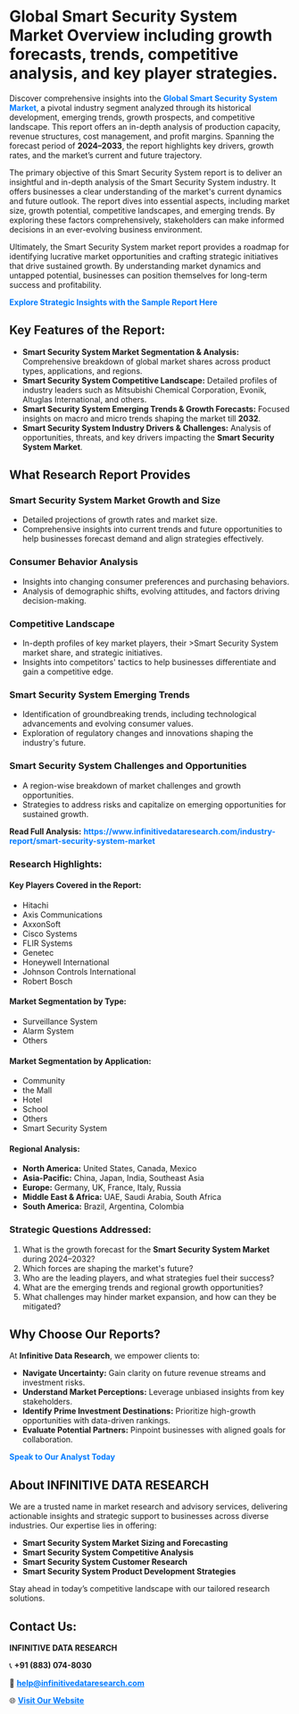 <h1>Global Smart Security System Market Overview including growth forecasts, trends, competitive analysis, and key player strategies.</h1>
<p>
Discover comprehensive insights into the 
<a href="https://www.infinitivedataresearch.com/industry-report/smart-security-system-market" rel="dofollow" style="color: #007BFF; text-decoration: none;"><strong>Global Smart Security System Market</strong></a>, a pivotal industry segment analyzed through its historical development, emerging trends, growth prospects, and competitive landscape. This report offers an in-depth analysis of production capacity, revenue structures, cost management, and profit margins. Spanning the forecast period of <strong>2024–2033</strong>, the report highlights key drivers, growth rates, and the market’s current and future trajectory.
</p>
<p>
The primary objective of this Smart Security System report is to deliver an insightful and in-depth analysis of the Smart Security System industry. It offers businesses a clear understanding of the market's current dynamics and future outlook. The report dives into essential aspects, including market size, growth potential, competitive landscapes, and emerging trends. By exploring these factors comprehensively, stakeholders can make informed decisions in an ever-evolving business environment.
</p>
<p>
Ultimately, the Smart Security System market report provides a roadmap for identifying lucrative market opportunities and crafting strategic initiatives that drive sustained growth. By understanding market dynamics and untapped potential, businesses can position themselves for long-term success and profitability.
</p>
<p>
<a href="https://www.infinitivedataresearch.com/request-sample/reportId=103269" style="color: #007BFF; text-decoration: none;"><strong>Explore Strategic Insights with the Sample Report Here</strong></a>
</p>

<h2>Key Features of the Report:</h2>
<ul>
<li><strong>Smart Security System Market Segmentation & Analysis:</strong> Comprehensive breakdown of global market shares across product types, applications, and regions.</li>
<li><strong>Smart Security System Competitive Landscape:</strong> Detailed profiles of industry leaders such as Mitsubishi Chemical Corporation, Evonik, Altuglas International, and others.</li>
<li><strong>Smart Security System Emerging Trends & Growth Forecasts:</strong> Focused insights on macro and micro trends shaping the market till <strong>2032</strong>.</li>
<li><strong>Smart Security System Industry Drivers & Challenges:</strong> Analysis of opportunities, threats, and key drivers impacting the <strong>Smart Security System Market</strong>.</li>
</ul>

<h2>What Research Report Provides</h2>
<h3>Smart Security System Market Growth and Size</h3>
<ul>
<li>Detailed projections of growth rates and market size.</li>
<li>Comprehensive insights into current trends and future opportunities to help businesses forecast demand and align strategies effectively.</li>
</ul>

<h3>Consumer Behavior Analysis</h3>
<ul>
<li>Insights into changing consumer preferences and purchasing behaviors.</li>
<li>Analysis of demographic shifts, evolving attitudes, and factors driving decision-making.</li>
</ul>

<h3>Competitive Landscape</h3>
<ul>
<li>In-depth profiles of key market players, their >Smart Security System market share, and strategic initiatives.</li>
<li>Insights into competitors' tactics to help businesses differentiate and gain a competitive edge.</li>
</ul>

<h3>Smart Security System Emerging Trends</h3>
<ul>
<li>Identification of groundbreaking trends, including technological advancements and evolving consumer values.</li>
<li>Exploration of regulatory changes and innovations shaping the industry's future.</li>
</ul>

<h3>Smart Security System Challenges and Opportunities</h3>
<ul>
<li>A region-wise breakdown of market challenges and growth opportunities.</li>
<li>Strategies to address risks and capitalize on emerging opportunities for sustained growth.</li>
</ul>
<p><strong>Read Full Analysis:</strong> <a href="https://www.infinitivedataresearch.com/industry-report/smart-security-system-market" rel="dofollow" style="color: #007BFF; text-decoration: none;"><strong>https://www.infinitivedataresearch.com/industry-report/smart-security-system-market</strong></a></p>
<h3>Research Highlights:</h3>
<h4>Key Players Covered in the Report:</h4>
<ul><li>Hitachi</li><li>Axis Communications</li><li>AxxonSoft</li><li>Cisco Systems</li><li>FLIR Systems</li><li>Genetec</li><li>Honeywell International</li><li>Johnson Controls International</li><li>Robert Bosch</li></ul>
<h4>Market Segmentation by Type:</h4>
<ul><li>Surveillance System</li><li>Alarm System</li><li>Others</li></ul>
<h4>Market Segmentation by Application:</h4>
<ul><li>Community</li><li>the Mall</li><li>Hotel</li><li>School</li><li>Others</li><li>Smart Security System</li></ul>

<h4>Regional Analysis:</h4>
<ul>
<li><strong>North America:</strong> United States, Canada, Mexico</li>
<li><strong>Asia-Pacific:</strong> China, Japan, India, Southeast Asia</li>
<li><strong>Europe:</strong> Germany, UK, France, Italy, Russia</li>
<li><strong>Middle East & Africa:</strong> UAE, Saudi Arabia, South Africa</li>
<li><strong>South America:</strong> Brazil, Argentina, Colombia</li>
</ul>

<h3>Strategic Questions Addressed:</h3>
<ol>
<li>What is the growth forecast for the <strong>Smart Security System Market</strong> during 2024–2032?</li>
<li>Which forces are shaping the market's future?</li>
<li>Who are the leading players, and what strategies fuel their success?</li>
<li>What are the emerging trends and regional growth opportunities?</li>
<li>What challenges may hinder market expansion, and how can they be mitigated?</li>
</ol>

<h2>Why Choose Our Reports?</h2>
<p>At <strong>Infinitive Data Research</strong>, we empower clients to:</p>
<ul>
<li><strong>Navigate Uncertainty:</strong> Gain clarity on future revenue streams and investment risks.</li>
<li><strong>Understand Market Perceptions:</strong> Leverage unbiased insights from key stakeholders.</li>
<li><strong>Identify Prime Investment Destinations:</strong> Prioritize high-growth opportunities with data-driven rankings.</li>
<li><strong>Evaluate Potential Partners:</strong> Pinpoint businesses with aligned goals for collaboration.</li>
</ul>
<p><a href="https://www.infinitivedataresearch.com/industry-report/smart-security-system-market" rel="dofollow" style="color: #007BFF; text-decoration: none;"><strong>Speak to Our Analyst Today</strong></a></p>

<h2>About INFINITIVE DATA RESEARCH</h2>
<p>We are a trusted name in market research and advisory services, delivering actionable insights and strategic support to businesses across diverse industries. Our expertise lies in offering:</p>
<ul>
<li><strong>Smart Security System Market Sizing and Forecasting</strong></li>
<li><strong>Smart Security System Competitive Analysis</strong></li>
<li><strong>Smart Security System Customer Research</strong></li>
<li><strong>Smart Security System Product Development Strategies</strong></li>
</ul>
<p>Stay ahead in today’s competitive landscape with our tailored research solutions.</p>

<h2>Contact Us:</h2>
<p><strong>INFINITIVE DATA RESEARCH</strong></p>
<p>📞 <strong>+91 (883) 074-8030</strong></p>
<p>📧 <strong><a href="mailto:help@infinitivedataresearch.com" style="color: #007BFF;">help@infinitivedataresearch.com</a></strong></p>
<p>🌐 <strong><a href="https://www.infinitivedataresearch.com" rel="dofollow" style="color: #007BFF;">Visit Our Website</a></strong></p>